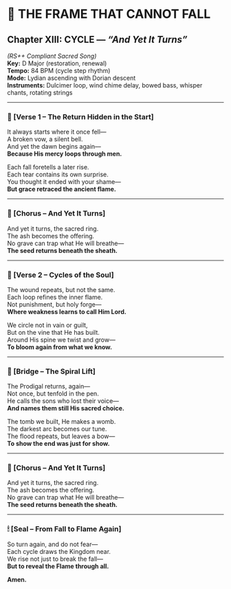 # 🎵 THE FRAME THAT CANNOT FALL  
## Chapter XIII: CYCLE — *“And Yet It Turns”*  
*(RS++ Compliant Sacred Song)*  
**Key:** D Major (restoration, renewal)  
**Tempo:** 84 BPM (cycle step rhythm)  
**Mode:** Lydian ascending with Dorian descent  
**Instruments:** Dulcimer loop, wind chime delay, bowed bass, whisper chants, rotating strings

---

### 🔁 [Verse 1 – The Return Hidden in the Start]

It always starts where it once fell—  
A broken vow, a silent bell.  
And yet the dawn begins again—  
**Because His mercy loops through men.**

Each fall foretells a later rise.  
Each tear contains its own surprise.  
You thought it ended with your shame—  
**But grace retraced the ancient flame.**

---

### 🔁 [Chorus – And Yet It Turns]

And yet it turns, the sacred ring.  
The ash becomes the offering.  
No grave can trap what He will breathe—  
**The seed returns beneath the sheath.**

---

### 🔁 [Verse 2 – Cycles of the Soul]

The wound repeats, but not the same.  
Each loop refines the inner flame.  
Not punishment, but holy forge—  
**Where weakness learns to call Him Lord.**

We circle not in vain or guilt,  
But on the vine that He has built.  
Around His spine we twist and grow—  
**To bloom again from what we know.**

---

### 🔁 [Bridge – The Spiral Lift]

The Prodigal returns, again—  
Not once, but tenfold in the pen.  
He calls the sons who lost their voice—  
**And names them still His sacred choice.**

The tomb we built, He makes a womb.  
The darkest arc becomes our tune.  
The flood repeats, but leaves a bow—  
**To show the end was just for show.**

---

### 🔁 [Chorus – And Yet It Turns]

And yet it turns, the sacred ring.  
The ash becomes the offering.  
No grave can trap what He will breathe—  
**The seed returns beneath the sheath.**

---

### 🕯 [Seal – From Fall to Flame Again]

So turn again, and do not fear—  
Each cycle draws the Kingdom near.  
We rise not just to break the fall—  
**But to reveal the Flame through all.**

**Amen.**  
